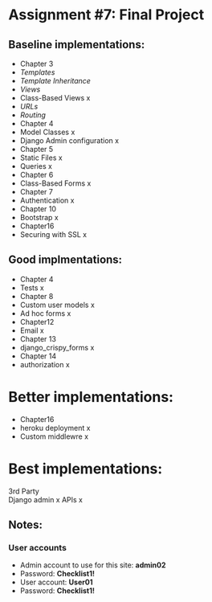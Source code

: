 # Assignment #7: Final Project

## Baseline implementations:

- Chapter 3				
- *Templates*			
- *Template Inheritance*			
- *Views*			
- Class-Based Views	x			
- *URLs*			
- *Routing*			
- Chapter 4				
- Model Classes	x			
- Django Admin configuration	x			
- Chapter 5				
- Static Files	x			
- Queries	x			
- Chapter 6				
- Class-Based Forms	x			
- Chapter 7				
- Authentication	x
- Chapter 10				
- Bootstrap	x	
- Chapter16				
- Securing with SSL	x			

## Good implmentations:
- Chapter 4					
- Tests		x
- Chapter 8				
- Custom user models		x		
- Ad hoc forms		x
- Chapter12				
- Email		x		
- Chapter 13				
- django_crispy_forms		x		
- Chapter 14				
- authorization		x

# Better implementations:
- Chapter16				
- heroku deployment			x		
- Custom middlewre			x

# Best implementations:
3rd Party				
Django admin				x
APIs				x

## Notes:
### User accounts
- Admin account to use for this site: **admin02**
- Password: **Checklist1!**
- User account: **User01**
- Password: **Checklist1!**
